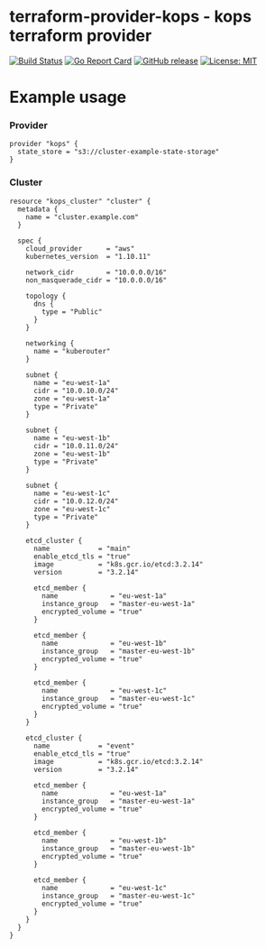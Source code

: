 # terraform-provider-kops - kops terraform provider

[![Build Status](https://travis-ci.org/WanderaOrg/terraform-provider-kops.svg?branch=master)](https://travis-ci.org/WanderaOrg/terraform-provider-kops)
[![Go Report Card](https://goreportcard.com/badge/github.com/WanderaOrg/terraform-provider-kops)](https://goreportcard.com/report/github.com/WanderaOrg/terraform-provider-kops)
[![GitHub release](https://img.shields.io/github/release/WanderaOrg/terraform-provider-kops.svg)](https://github.com/WanderaOrg/terraform-provider-kops/releases/latest)
[![License: MIT](https://img.shields.io/badge/License-MIT-yellow.svg)](https://github.com/WanderaOrg/terraform-provider-kops/blob/master/LICENSE)

# Example usage

### Provider
```hcl
provider "kops" {
  state_store = "s3://cluster-example-state-storage"
}
```

### Cluster
```hcl
resource "kops_cluster" "cluster" {
  metadata {
    name = "cluster.example.com"
  }

  spec {
    cloud_provider      = "aws"
    kubernetes_version  = "1.10.11"

    network_cidr        = "10.0.0.0/16"
    non_masquerade_cidr = "10.0.0.0/16"

    topology {
      dns {
        type = "Public"
      }
    }

    networking {
      name = "kuberouter"
    }

    subnet {
      name = "eu-west-1a"
      cidr = "10.0.10.0/24"
      zone = "eu-west-1a"
      type = "Private"
    }

    subnet {
      name = "eu-west-1b"
      cidr = "10.0.11.0/24"
      zone = "eu-west-1b"
      type = "Private"
    }

    subnet {
      name = "eu-west-1c"
      cidr = "10.0.12.0/24"
      zone = "eu-west-1c"
      type = "Private"
    }

    etcd_cluster {
      name            = "main"
      enable_etcd_tls = "true"
      image           = "k8s.gcr.io/etcd:3.2.14"
      version         = "3.2.14"

      etcd_member {
        name             = "eu-west-1a"
        instance_group   = "master-eu-west-1a"
        encrypted_volume = "true"
      }

      etcd_member {
        name             = "eu-west-1b"
        instance_group   = "master-eu-west-1b"
        encrypted_volume = "true"
      }

      etcd_member {
        name             = "eu-west-1c"
        instance_group   = "master-eu-west-1c"
        encrypted_volume = "true"
      }
    }

    etcd_cluster {
      name            = "event"
      enable_etcd_tls = "true"
      image           = "k8s.gcr.io/etcd:3.2.14"
      version         = "3.2.14"

      etcd_member {
        name             = "eu-west-1a"
        instance_group   = "master-eu-west-1a"
        encrypted_volume = "true"
      }

      etcd_member {
        name             = "eu-west-1b"
        instance_group   = "master-eu-west-1b"
        encrypted_volume = "true"
      }

      etcd_member {
        name             = "eu-west-1c"
        instance_group   = "master-eu-west-1c"
        encrypted_volume = "true"
      }
    }
  }
}
```